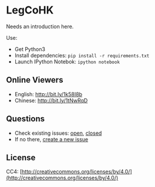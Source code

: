 # LegCoHK

Needs an introduction here.

Use:

   * Get Python3
   * Install dependencies: `pip install -r requirements.txt`
   * Launch IPython Notebok: `ipython notebook`

## Online Viewers

   * English: http://bit.ly/1k58I8b
   * Chinese: http://bit.ly/1tNwRqD

## Questions

   * Check existing issues:
   [open](https://github.com/code4hk/legcohk/issues?state=open), 
   [closed](https://github.com/code4hk/legcohk/issues?state=closed)
   * If no there, [create a new issue](https://github.com/code4hk/legcohk/issues/new)

## License

CC4:
[http://creativecommons.org/licenses/by/4.0/](http://creativecommons.org/licenses/by/4.0/)
